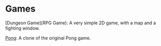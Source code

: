 # Games

[Dungeon Game](RPG Game): A very simple 2D game, with a map and a fighting window.

[Pong](Pong): A clone of the original Pong game.
